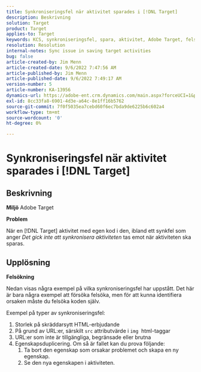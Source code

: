 ```yaml
---
title: Synkroniseringsfel när aktivitet sparades i [!DNL Target]
description: Beskrivning
solution: Target
product: Target
applies-to: Target
keywords: KCS, synkroniseringsfel, spara, aktivitet, Adobe Target, felsökning
resolution: Resolution
internal-notes: Sync issue in saving target activities
bug: false
article-created-by: Jim Menn
article-created-date: 9/6/2022 7:47:56 AM
article-published-by: Jim Menn
article-published-date: 9/6/2022 7:49:17 AM
version-number: 5
article-number: KA-13956
dynamics-url: https://adobe-ent.crm.dynamics.com/main.aspx?forceUCI=1&pagetype=entityrecord&etn=knowledgearticle&id=e765de36-b82d-ed11-9db1-0022480866ad
exl-id: 8cc33fa8-6901-4d3e-a64c-8e1ff16b5762
source-git-commit: 7f0f5035ea7cebd60f6ec7bda9de6225b6c602a4
workflow-type: tm+mt
source-wordcount: '0'
ht-degree: 0%

---
```


# Synkroniseringsfel när aktivitet sparades i [!DNL Target]

## Beskrivning


<b>Miljö</b>
Adobe Target

<b>Problem</b>

När en [!DNL Target] aktivitet med egen kod i den, ibland ett synkfel som anger *Det gick inte att synkronisera aktiviteten* tas emot när aktiviteten ska sparas.


## Upplösning


<b>Felsökning</b>

Nedan visas några exempel på vilka synkroniseringsfel har uppstått.
Det här är bara några exempel att försöka felsöka, men för att kunna identifiera orsaken måste du felsöka koden själv.

Exempel på typer av synkroniseringsfel:

1. Storlek på skräddarsytt HTML-erbjudande
2. På grund av URL:er, särskilt `src` attributvärde i `img`  html-taggar
3. URL:er som inte är tillgängliga, begränsade eller brutna
4. Egenskapsduplicering. Om så är fallet kan du prova följande:
   1. Ta bort den egenskap som orsakar problemet och skapa en ny egenskap.
   2. Se den nya egenskapen i aktiviteten.
